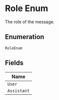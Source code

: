 
# Role Enum

The role of the message.

## Enumeration

`RoleEnum`

## Fields

| Name |
|  --- |
| `User` |
| `Assistant` |

